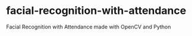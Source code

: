 # facial-recognition-with-attendance
Facial Recognition with Attendance made with OpenCV and Python
